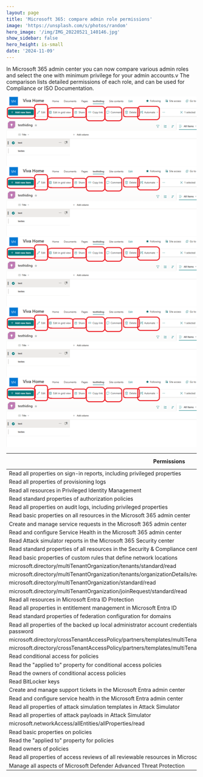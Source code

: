 ```yaml
---
layout: page
title: 'Microsoft 365: compare admin role permissions'
image: 'https://unsplash.com/s/photos/random'
hero_image: '/img/IMG_20220521_140146.jpg'
show_sidebar: false
hero_height: is-small
date: '2024-11-09'
---
```



In Microsoft 365 admin center you can now compare various admin roles and select the one with minimum privilege for your admin accounts.v The comparison lists detailed permissions of each role, and can be used for Compliance or ISO Documentation.





<img src="/articles/img/hidebuttons7.png" >
<img src="/articles/img/hidebuttons7.png" >
<img src="/articles/img/hidebuttons7.png" >
<img src="/articles/img/hidebuttons7.png" >
<img src="/articles/img/hidebuttons7.png" >



| Permissions                                                                                                                     | Security Administrator | Security Operator | Security Reader |
|---------------------------------------------------------------------------------------------------------------------------------|------------------------|-------------------|-----------------|
| Read all properties on sign-in reports, including privileged properties                                                         | ✔                      | ✔                 | ✔               |
| Read all properties of provisioning logs                                                                                        | ✔                      | ✔                 | ✔               |
| Read all resources in Privileged Identity Management                                                                            | ✔                      | ✔                 | ✔               |
| Read standard properties of authorization policies                                                                              | ✔                      | ✔                 | ✔               |
| Read all properties on audit logs, including privileged properties                                                              | ✔                      | ✔                 | ✔               |
| Read basic properties on all resources in the Microsoft 365 admin center                                                        | ✔                      |                   | ✔               |
| Create and manage service requests in the Microsoft 365 admin center                                                            | ✔                      | ✔                 |                 |
| Read and configure Service Health in the Microsoft 365 admin center                                                             | ✔                      |                   | ✔               |
| Read Attack simulator reports in the Microsoft 365 Security center                                                              | ✔                      |                   |                 |
| Read standard properties of all resources in the Security & Compliance center                                                   | ✔                      |                   |                 |
| Read basic properties of custom rules that define network locations                                                             | ✔                      |                   |                 |
| microsoft.directory/multiTenantOrganization/tenants/standard/read                                                               | ✔                      |                   |                 |
| microsoft.directory/multiTenantOrganization/tenants/organizationDetails/read                                                    | ✔                      |                   |                 |
| microsoft.directory/multiTenantOrganization/standard/read                                                                       | ✔                      |                   |                 |
| microsoft.directory/multiTenantOrganization/joinRequest/standard/read                                                           | ✔                      |                   |                 |
| Read all resources in Microsoft Entra ID Protection                                                                             | ✔                      |                   |                 |
| Read all properties in entitlement management in Microsoft Entra ID                                                             | ✔                      |                   |                 |
| Read standard properties of federation configuration for domains                                                                | ✔                      |                   |                 |
| Read all properties of the backed up local administrator account credentials for Microsoft Entra ID joined devices, except the password | ✔                      |                   |                 |
| microsoft.directory/crossTenantAccessPolicy/partners/templates/multiTenantOrganizationPartnerConfiguration/standard/read        | ✔                      |                   |                 |
| microsoft.directory/crossTenantAccessPolicy/partners/templates/multiTenantOrganizationIdentitySynchronization/standard/read     | ✔                      |                   |                 |
| Read conditional access for policies                                                                                            | ✔                      |                   |                 |
| Read the "applied to" property for conditional access policies                                                                  | ✔                      |                   |                 |
| Read the owners of conditional access policies                                                                                  | ✔                      |                   |                 |
| Read BitLocker keys                                                                                                             | ✔                      |                   |                 |
| Create and manage support tickets in the Microsoft Entra admin center                                                           | ✔                      | ✔                 |                 |
| Read and configure service health in the Microsoft Entra admin center                                                           | ✔                      |                   |                 |
| Read all properties of attack simulation templates in Attack Simulator                                                          |                        |                   | ✔               |
| Read all properties of attack payloads in Attack Simulator                                                                      |                        |                   | ✔               |
| microsoft.networkAccess/allEntities/allProperties/read                                                                          |                        |                   | ✔               |
| Read basic properties on policies                                                                                               |                        |                   | ✔               |
| Read the "applied to" property for policies                                                                                     |                        |                   | ✔               |
| Read owners of policies                                                                                                         |                        |                   | ✔               |
| Read all properties of access reviews of all reviewable resources in Microsoft Entra ID                                         |                        |                   | ✔               |
| Manage all aspects of Microsoft Defender Advanced Threat Protection                                                             |                        | ✔                 |                 |
